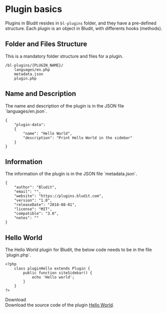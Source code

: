 # Plugin basics
<!-- position: 1 -->

Plugins in Bludit resides in `bl-plugins` folder, and they have a pre-defined structure. Each plugin is an object in Bludit, with differents hooks (methods).

<h2 id="structure">Folder and Files Structure</h2>
This is a mandatory folder structure and files for a plugin.

```
/bl-plugins/{PLUGIN_NAME}/
	languages/en.php
	metadata.json
	plugin.php
```

<h2 id="name-and-description">Name and Description</h2>
The name and description of the plugin is in the JSON file `languages/en.json`.

```
{
	"plugin-data":
	{
		"name": "Hello World",
		"description": "Print Hello World in the sidebar"
	}
}
```

<h2 id="information">Information</h2>
The information of the plugin is in the JSON file `metadata.json`.

```
{
	"author": "Bludit",
	"email": "",
	"website": "https://plugins.bludit.com",
	"version": "1.0",
	"releaseDate": "2018-08-01",
	"license": "MIT",
	"compatible": "3.0",
	"notes": ""
}
```

<h2 id="hello-world">Hello World</h2>
The Hello World plugin for Bludit, the below code needs to be in the file `plugin.php`.

```
<?php
	class pluginHello extends Plugin {
		public function siteSidebar() {
			echo 'Hello world';
		}
	}
?>
```

<div class="note">
<div class="title">Download</div>
Download the source code of the plugin <a href="https://github.com/bludit/examples/tree/master/plugins/hello-world">Hello World</a>.
</div>
